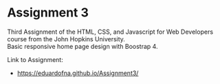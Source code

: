# Assignment 3

Third Assignment of the HTML, CSS, and Javascript for Web Developers course from the John Hopkins University.  
Basic responsive home page design with Boostrap 4.

Link to Assignment:
 * https://eduardofna.github.io/Assignment3/
